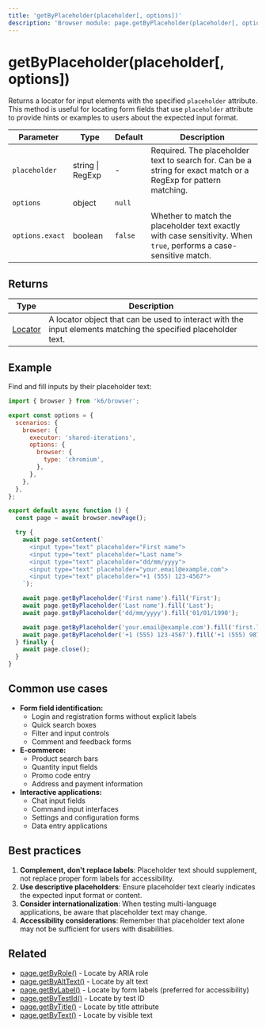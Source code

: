 ```yaml
---
title: 'getByPlaceholder(placeholder[, options])'
description: 'Browser module: page.getByPlaceholder(placeholder[, options]) method'
---
```


# getByPlaceholder(placeholder[, options])

Returns a locator for input elements with the specified `placeholder` attribute. This method is useful for locating form fields that use `placeholder` attribute to provide hints or examples to users about the expected input format.

| Parameter       | Type             | Default | Description                                                                                                        |
| --------------- | ---------------- | ------- | ------------------------------------------------------------------------------------------------------------------ |
| `placeholder`   | string \| RegExp | -       | Required. The placeholder text to search for. Can be a string for exact match or a RegExp for pattern matching.    |
| `options`       | object           | `null`  |                                                                                                                    |
| `options.exact` | boolean          | `false` | Whether to match the placeholder text exactly with case sensitivity. When `true`, performs a case-sensitive match. |

## Returns

| Type                                                                                   | Description                                                                                                    |
| -------------------------------------------------------------------------------------- | -------------------------------------------------------------------------------------------------------------- |
| [Locator](https://grafana.com/docs/k6/<K6_VERSION>/javascript-api/k6-browser/locator/) | A locator object that can be used to interact with the input elements matching the specified placeholder text. |

## Example

Find and fill inputs by their placeholder text:

<!-- md-k6:skip -->

```javascript
import { browser } from 'k6/browser';

export const options = {
  scenarios: {
    browser: {
      executor: 'shared-iterations',
      options: {
        browser: {
          type: 'chromium',
        },
      },
    },
  },
};

export default async function () {
  const page = await browser.newPage();

  try {
    await page.setContent(`
      <input type="text" placeholder="First name">
      <input type="text" placeholder="Last name">
      <input type="text" placeholder="dd/mm/yyyy">
      <input type="text" placeholder="your.email@example.com">
      <input type="text" placeholder="+1 (555) 123-4567">
    `);

    await page.getByPlaceholder('First name').fill('First');
    await page.getByPlaceholder('Last name').fill('Last');
    await page.getByPlaceholder('dd/mm/yyyy').fill('01/01/1990');

    await page.getByPlaceholder('your.email@example.com').fill('first.last@example.com');
    await page.getByPlaceholder('+1 (555) 123-4567').fill('+1 (555) 987-6543');
  } finally {
    await page.close();
  }
}
```

## Common use cases

- **Form field identification:**
  - Login and registration forms without explicit labels
  - Quick search boxes
  - Filter and input controls
  - Comment and feedback forms
- **E-commerce:**
  - Product search bars
  - Quantity input fields
  - Promo code entry
  - Address and payment information
- **Interactive applications:**
  - Chat input fields
  - Command input interfaces
  - Settings and configuration forms
  - Data entry applications

## Best practices

1. **Complement, don't replace labels**: Placeholder text should supplement, not replace proper form labels for accessibility.
1. **Use descriptive placeholders**: Ensure placeholder text clearly indicates the expected input format or content.
1. **Consider internationalization**: When testing multi-language applications, be aware that placeholder text may change.
1. **Accessibility considerations**: Remember that placeholder text alone may not be sufficient for users with disabilities.

## Related

- [page.getByRole()](https://grafana.com/docs/k6/<K6_VERSION>/javascript-api/k6-browser/page/getbyrole/) - Locate by ARIA role
- [page.getByAltText()](https://grafana.com/docs/k6/<K6_VERSION>/javascript-api/k6-browser/page/getbyalttext/) - Locate by alt text
- [page.getByLabel()](https://grafana.com/docs/k6/<K6_VERSION>/javascript-api/k6-browser/page/getbylabel/) - Locate by form labels (preferred for accessibility)
- [page.getByTestId()](https://grafana.com/docs/k6/<K6_VERSION>/javascript-api/k6-browser/page/getbytestid/) - Locate by test ID
- [page.getByTitle()](https://grafana.com/docs/k6/<K6_VERSION>/javascript-api/k6-browser/page/getbytitle/) - Locate by title attribute
- [page.getByText()](https://grafana.com/docs/k6/<K6_VERSION>/javascript-api/k6-browser/page/getbytext/) - Locate by visible text

